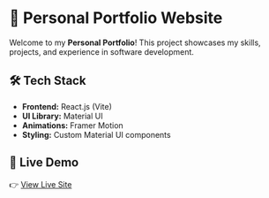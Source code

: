 # 🚀 Personal Portfolio Website

Welcome to my **Personal Portfolio**! This project showcases my skills, projects, and experience in software development.

## 🛠 Tech Stack

- **Frontend:** React.js (Vite)
- **UI Library:** Material UI
- **Animations:** Framer Motion
- **Styling:** Custom Material UI components


## 🎥 Live Demo

👉 [View Live Site](https://www.sandeshkhatiwada.com.np)  

